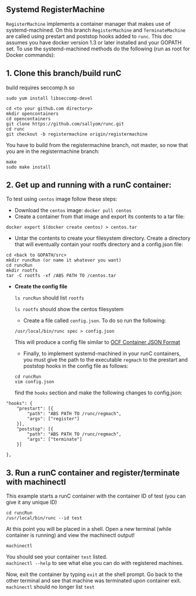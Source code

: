 ## Systemd RegisterMachine

`RegisterMachine` implements a container manager that makes use of systemd-machined.  On this branch `RegisterMachine` and `TerminateMachine` are called using prestart and poststop hooks added to `runc`.  This doc assumes you have docker version 1.3 or later installed and your GOPATH set.  To use the systemd-machined methods do the following (run as root for Docker commands):

## 1. Clone this branch/build runC
build requires seccomp.h so
```
sudo yum install libseccomp-devel
```
```
cd <to your github.com directory>
mkdir opencontainers
cd opencontainers
git clone https://github.com/sallyom/runc.git
cd runc
git checkout -b registermachine origin/registermachine 
```
You have to build from the registermachine branch, not master, so now that you are in the registermachine branch:
```
make
sudo make install
```
## 2. Get up and running with a runC container:

To test using `centos` image follow these steps:
* Download the `centos` image: `docker pull centos`
* Create a container from that image and export its contents to a tar file:
```
docker export $(docker create centos) > centos.tar
```
* Untar the contents to create your filesystem directory.  Create a directory that will eventually contain your rootfs directory and a config.json file:
```
cd <back to GOPATH/src>
mkdir runcRun (or name it whatever you want)
cd runcRun
mkdir rootfs
tar -C rootfs -xf /ABS PATH TO /centos.tar
```

* **Create the config file**

   `ls runcRun` should list `rootfs`

   `ls rootfs` should show the centos filesystem

   * Create a file called `config.json`.  To do so run the following:
   ```
   /usr/local/bin/runc spec > config.json
   ```
   
   This will produce a config file similar to [OCF Container JSON Format](https://github.com/sallyom/runc/tree/registermachine#ocf-container-json-format)

   * Finally, to implement systemd-machined in your runC containers, you must give the path to the executable `regmach` to the prestart and poststop hooks in the config file as follows:
   ```
   cd runcRun
   vim config.json
   ```
   find the `hooks` section and make the following changes to config.json:
```
"hooks": {
    "prestart": [{
        "path": "ABS PATH TO /runc/regmach",
        "args": ["register"]
    }],
    "poststop": [{
        "path": "ABS PATH TO /runc/regmach",
        "args": ["terminate"]
    }]

},
```
## 3. Run a runC container and  register/terminate with machinectl

This example starts a runC container with the container ID of test (you can give it any unique ID)
```
cd runcRun
/usr/local/bin/runc --id test
```

At this point you will be placed in a shell.  Open a new terminal (while container is running) and view the machinectl output!

`machinectl`

You should see your container `test` listed.  
`machinectl --help` to see what else you can do with registered machines.

Now, exit the container by typing `exit` at the shell prompt.
Go back to the other terminal and see that machine was terminated upon container exit.
`machinectl` should no longer list `test`
